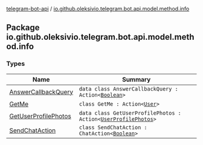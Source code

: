 [telegram-bot-api](../index.md) / [io.github.oleksivio.telegram.bot.api.model.method.info](./index.md)

## Package io.github.oleksivio.telegram.bot.api.model.method.info

### Types

| Name | Summary |
|---|---|
| [AnswerCallbackQuery](-answer-callback-query/index.md) | `data class AnswerCallbackQuery : Action<`[`Boolean`](https://kotlinlang.org/api/latest/jvm/stdlib/kotlin/-boolean/index.html)`>` |
| [GetMe](-get-me/index.md) | `class GetMe : Action<`[`User`](../io.github.oleksivio.telegram.bot.api.model.objects.std/-user/index.md)`>` |
| [GetUserProfilePhotos](-get-user-profile-photos/index.md) | `data class GetUserProfilePhotos : Action<`[`UserProfilePhotos`](../io.github.oleksivio.telegram.bot.api.model.objects.std.files/-user-profile-photos/index.md)`>` |
| [SendChatAction](-send-chat-action/index.md) | `class SendChatAction : ChatAction<`[`Boolean`](https://kotlinlang.org/api/latest/jvm/stdlib/kotlin/-boolean/index.html)`>` |
